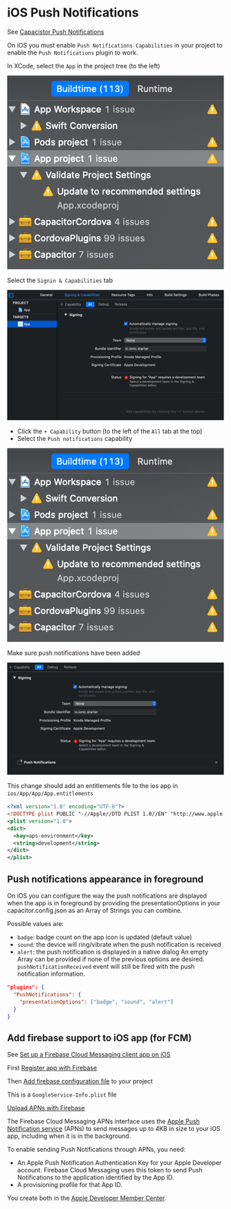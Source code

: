 # iOS Push Notifications

See [Capacistor Push Notifications](https://capacitor.ionicframework.com/docs/apis/push-notifications/)

On iOS you must enable `Push Notifications Capabilities` in your project to enable the `Push Notifications` plugin to work.

In XCode, select the `App` in the project tree (to the left)

![Select app](./images/select-app.png)

Select the `Signin & Capabilities` tab

![App capabilities tab](./images/app-capabilities.png)

- Click the `+ Capability` button (to the left of the `All` tab at the top)
- Select the `Push notifications` capability

![Select push notifications](./images/select-app.png)

Make sure push notifications have been added

![Push notifications added](./images/push-notifications-added.png)

This change should add an entitlements file to the ios app in `ios/App/App/App.entitlements`

```xml
<?xml version="1.0" encoding="UTF-8"?>
<!DOCTYPE plist PUBLIC "-//Apple//DTD PLIST 1.0//EN" "http://www.apple.com/DTDs/PropertyList-1.0.dtd">
<plist version="1.0">
<dict>
  <key>aps-environment</key>
  <string>development</string>
</dict>
</plist>
```

## Push notifications appearance in foreground

On iOS you can configure the way the push notifications are displayed when the app is in foreground by providing the presentationOptions in your capacitor.config.json as an Array of Strings you can combine.

Possible values are:

- `badge`: badge count on the app icon is updated (default value)
- `sound`: the device will ring/vibrate when the push notification is received
- `alert`: the push notification is displayed in a native dialog
  An empty Array can be provided if none of the previous options are desired. `pushNotificationReceived` event will still be fired with the push notification information.

```json
"plugins": {
  "PushNotifications": {
    "presentationOptions": ["badge", "sound", "alert"]
  }
}
```

## Add firebase support to iOS app (for FCM)

See [Set up a Firebase Cloud Messaging client app on iOS](https://firebase.google.com/docs/cloud-messaging/ios/client)

First [Register app with Firebase](https://firebase.google.com/docs/cloud-messaging/ios/client#register-app)

Then [Add firebase configuration file](https://firebase.google.com/docs/cloud-messaging/ios/client#add-config-file) to your project

This is a `GoogleService-Info.plist` file

[Upload APNs with Firebase](https://firebase.google.com/docs/cloud-messaging/ios/certs)

The Firebase Cloud Messaging APNs interface uses the [Apple Push Notification service](https://developer.apple.com/notifications/) (APNs) to send messages up to 4KB in size to your iOS app, including when it is in the background.

To enable sending Push Notifications through APNs, you need:

- An Apple Push Notification Authentication Key for your Apple Developer account. Firebase Cloud Messaging uses this token to send Push Notifications to the application identified by the App ID.
- A provisioning profile for that App ID.

You create both in the [Apple Developer Member Center](https://idmsa.apple.com/IDMSWebAuth/signin).
